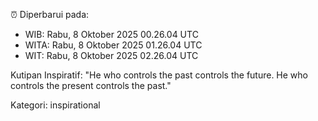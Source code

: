 ⏰ Diperbarui pada:
- WIB: Rabu, 8 Oktober 2025 00.26.04 UTC
- WITA: Rabu, 8 Oktober 2025 01.26.04 UTC
- WIT: Rabu, 8 Oktober 2025 02.26.04 UTC

Kutipan Inspiratif:
"He who controls the past controls the future. He who controls the present controls the past."


Kategori: inspirational


